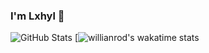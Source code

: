 ### I'm Lxhyl 👋

![GitHub Stats](https://github-readme-stats.vercel.app/api?username=lxhyl&show_icons=true&theme=radical)
[![willianrod's wakatime stats](https://github-readme-stats.vercel.app/api/wakatime?username=lxhyl)


